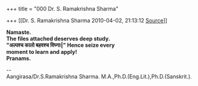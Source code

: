 +++
title = "000 Dr. S. Ramakrishna Sharma"

+++
[[Dr. S. Ramakrishna Sharma	2010-04-02, 21:13:12 [Source](https://groups.google.com/g/bvparishat/c/qC-rJd4j6Tc)]]



**Namaste.  
The files attached deserves deep study.  
"अल्पश्च कालो बहवश्च विघ्नाः\|" Hence seize every  
moment to learn and apply!**  
**Pranams.**  
  
--  
Aangirasa/Dr.S.Ramakrishna Sharma. M.A.,Ph.D.(Eng.Lit.),Ph.D.(Sanskrit.).  

